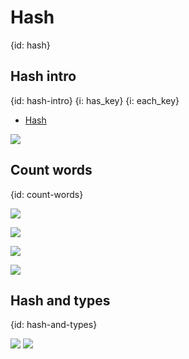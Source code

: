 # Hash
{id: hash}


## Hash intro
{id: hash-intro}
{i: has_key}
{i: each_key}

* [Hash](https://crystal-lang.org/api/Hash.html)

![](examples/hashes/hash.cr)

## Count words
{id: count-words}

![](examples/hashes/count_words.cr)

![](examples/hashes/empty_hash_of_strings.cr)

![](examples/hashes/empty_hash_string_int32.cr)

![](examples/hashes/empty_hash_string_int32_bool.cr)

## Hash and types
{id: hash-and-types}

![](examples/hashes/hash_and_types.cr)
![](examples/hashes/hash_and_types.out)

